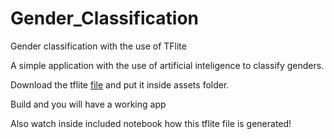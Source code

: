 # Gender_Classification
Gender classification with the use of TFlite

A simple application with the use of artificial inteligence to classify genders.

Download the tflite [file](https://drive.google.com/open?id=1IkfW_TKiXZqr2jNhFXt6ohgzQkd8-Dts) and put it inside assets folder.

Build and you will have a working app

Also watch inside included notebook how this tflite file is generated!
